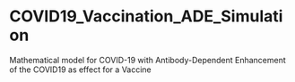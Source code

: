 # COVID19_Vaccination_ADE_Simulation
Mathematical model for COVID-19 with Antibody-Dependent Enhancement of the COVID19 as effect for a Vaccine 
